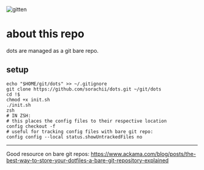 ![gitten](http://gittens.r15.railsrumble.com/gitten/sorachii/dots)

# about this repo
dots are managed as a git bare repo.

## setup
```
echo "$HOME/git/dots" >> ~/.gitignore
git clone https://github.com/sorachii/dots.git ~/git/dots
cd !$
chmod +x init.sh
./init.sh
zsh
# IN ZSH:
# this places the config files to their respective location
config checkout -f
# useful for tracking config files with bare git repo:
config config --local status.showUntrackedFiles no
```

---
Good resource on bare git repos: https://www.ackama.com/blog/posts/the-best-way-to-store-your-dotfiles-a-bare-git-repository-explained
